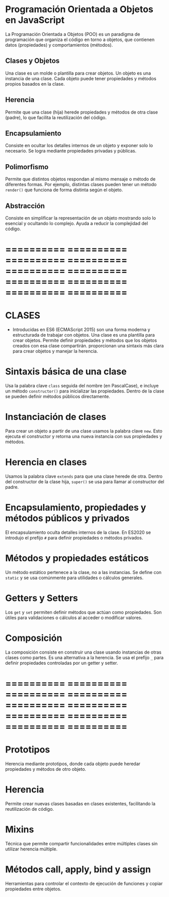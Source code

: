 # Programación Orientada a Objetos en JavaScript

La Programación Orientada a Objetos (POO) es un paradigma de programación que organiza el código en torno a objetos, que contienen datos (propiedades) y comportamientos (métodos).

## Clases y Objetos

Una clase es un molde o plantilla para crear objetos. Un objeto es una instancia de una clase. Cada objeto puede tener propiedades y métodos propios basados en la clase.

## Herencia

Permite que una clase (hija) herede propiedades y métodos de otra clase (padre), lo que facilita la reutilización del código.

## Encapsulamiento

Consiste en ocultar los detalles internos de un objeto y exponer solo lo necesario. Se logra mediante propiedades privadas y públicas.

## Polimorfismo

Permite que distintos objetos respondan al mismo mensaje o método de diferentes formas. Por ejemplo, distintas clases pueden tener un método `render()` que funciona de forma distinta según el objeto.

## Abstracción

Consiste en simplificar la representación de un objeto mostrando solo lo esencial y ocultando lo complejo. Ayuda a reducir la complejidad del código.

# ========== ========== ========== ========== ========== ========== ========== ========== ========== ========== #

# CLASES

- Introducidas en ES6 (ECMAScript 2015) son una forma moderna y estructurada de trabajar con objetos.
Una clase es una plantilla para crear objetos. Permite definir propiedades y métodos que los objetos creados con esa clase compartirán. proporcionan una sintaxis más clara para crear objetos y manejar la herencia.

# Sintaxis básica de una clase

Usa la palabra clave `class` seguida del nombre (en PascalCase), e incluye un método `constructor()` para inicializar las propiedades. Dentro de la clase se pueden definir métodos públicos directamente.

# Instanciación de clases

Para crear un objeto a partir de una clase usamos la palabra clave `new`. Esto ejecuta el constructor y retorna una nueva instancia con sus propiedades y métodos.

# Herencia en clases

Usamos la palabra clave `extends` para que una clase herede de otra. Dentro del constructor de la clase hija, `super()` se usa para llamar al constructor del padre.

# Encapsulamiento, propiedades y métodos públicos y privados

El encapsulamiento oculta detalles internos de la clase. En ES2020 se introdujo el prefijo `#` para definir propiedades o métodos privados.

# Métodos y propiedades estáticos

Un método estático pertenece a la clase, no a las instancias. Se define con `static` y se usa comúnmente para utilidades o cálculos generales.

# Getters y Setters

Los `get` y `set` permiten definir métodos que actúan como propiedades. Son útiles para validaciones o cálculos al acceder o modificar valores.

# Composición

La composición consiste en construir una clase usando instancias de otras clases como partes. Es una alternativa a la herencia. Se usa el prefijo `_` para definir propiedades controladas por un getter y setter.

# ========== ========== ========== ========== ========== ========== ========== ========== ========== ========== #

# Prototipos

Herencia mediante prototipos, donde cada objeto puede heredar propiedades y métodos de otro objeto.

# Herencia

Permite crear nuevas clases basadas en clases existentes, facilitando la reutilización de código.

# Mixins

Técnica que permite compartir funcionalidades entre múltiples clases sin utilizar herencia múltiple.

# Métodos call, apply, bind y assign

Herramientas para controlar el contexto de ejecución de funciones y copiar propiedades entre objetos.
